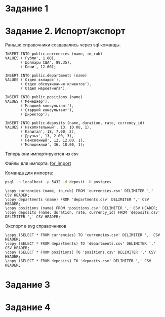 # Задание 1

# Задание 2. Испорт/экспорт

Раньше справочники создавались через sql команды.

```postgresql
INSERT INTO public.currencies (name, in_rub)
VALUES ('Рубли', 1.00),
       ('Доллары США', 89.35),
       ('Юани', 12.60);

INSERT INTO public.departments (name)
VALUES ('Отдел вкладов'),
       ('Отдел обслуживания клиентов'),
       ('Отдел маркетинга');

INSERT INTO public.positions (name)
VALUES ('Менеджер'),
       ('Младший консультант'),
       ('Старший консультант'),
       ('Директор');

INSERT INTO public.deposits (name, duration, rate, currency_id)
VALUES ('Накопительный', 13, 10.00, 1),
       ('Капитал', 18, 7.00, 2),
       ('Друзья', 13, 2.00, 3),
       ('Пенсионный', 12, 12.00, 1),
       ('Молодежный', 36, 18.00, 1);
```

Теперь они импортируются из csv

Файлы для импорта: [for_import](for_import)

Команда для импорта:

```bash
psql -h localhost -p 5432 -d deposit -U postgres
```

```psql
\copy currencies (name, in_rub) FROM 'currencies.csv' DELIMITER ',' CSV HEADER;
\copy departments (name) FROM 'departments.csv' DELIMITER ',' CSV HEADER;
\copy positions (name) FROM 'positions.csv' DELIMITER ',' CSV HEADER;
\copy deposits (name, duration, rate, currency_id) FROM 'deposits.csv' DELIMITER ',' CSV HEADER;
```

Экспорт в svg справочников

```
\copy (SELECT * FROM currencies) TO 'currencies.csv' DELIMITER ',' CSV HEADER;
\copy (SELECT * FROM departments) TO 'departments.csv' DELIMITER ',' CSV HEADER;
\copy (SELECT * FROM positions) TO 'positions.csv' DELIMITER ',' CSV HEADER;
\copy (SELECT * FROM deposits) TO 'deposits.csv' DELIMITER ',' CSV HEADER;
```

# Задание 3

# Задание 4